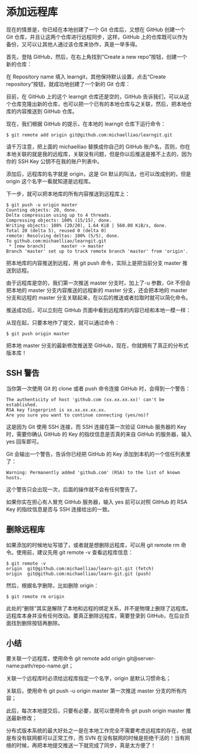 # 添加远程库

现在的情景是，你已经在本地创建了一个 Git 仓库后，又想在 GitHub 创建一个 Git 仓库，并且让这两个仓库进行远程同步，这样，GitHub 上的仓库既可以作为备份，又可以让其他人通过该仓库来协作，真是一举多得。

首先，登陆 GitHub，然后，在右上角找到“Create a new repo”按钮，创建一个新的仓库：

在 Repository name 填入 learngit，其他保持默认设置，点击“Create repository”按钮，就成功地创建了一个新的 Git 仓库：

目前，在 GitHub 上的这个 learngit 仓库还是空的，GitHub 告诉我们，可以从这个仓库克隆出新的仓库，也可以把一个已有的本地仓库与之关联，然后，把本地仓库的内容推送到 GitHub 仓库。

现在，我们根据 GitHub 的提示，在本地的 learngit 仓库下运行命令：

```
$ git remote add origin git@github.com:michaelliao/learngit.git
```

请千万注意，把上面的 michaelliao 替换成你自己的 GitHub 账户名，否则，你在本地关联的就是我的远程库，关联没有问题，但是你以后推送是推不上去的，因为你的 SSH Key 公钥不在我的账户列表中。

添加后，远程库的名字就是 origin，这是 Git 默认的叫法，也可以改成别的，但是 origin 这个名字一看就知道是远程库。

下一步，就可以把本地库的所有内容推送到远程库上：

```
$ git push -u origin master
Counting objects: 20, done.
Delta compression using up to 4 threads.
Compressing objects: 100% (15/15), done.
Writing objects: 100% (20/20), 1.64 KiB | 560.00 KiB/s, done.
Total 20 (delta 5), reused 0 (delta 0)
remote: Resolving deltas: 100% (5/5), done.
To github.com:michaelliao/learngit.git
 * [new branch]      master -> master
Branch 'master' set up to track remote branch 'master' from 'origin'.

```

把本地库的内容推送到远程，用 git push 命令，实际上是把当前分支 master 推送到远程。

由于远程库是空的，我们第一次推送 master 分支时，加上了-u 参数，Git 不但会把本地的 master 分支内容推送的远程新的 master 分支，还会把本地的 master 分支和远程的 master 分支关联起来，在以后的推送或者拉取时就可以简化命令。

推送成功后，可以立刻在 GitHub 页面中看到远程库的内容已经和本地一模一样：

从现在起，只要本地作了提交，就可以通过命令：

```
$ git push origin master
```

把本地 master 分支的最新修改推送至 GitHub，现在，你就拥有了真正的分布式版本库！

## SSH 警告

当你第一次使用 Git 的 clone 或者 push 命令连接 GitHub 时，会得到一个警告：

```
The authenticity of host 'github.com (xx.xx.xx.xx)' can't be established.
RSA key fingerprint is xx.xx.xx.xx.xx.
Are you sure you want to continue connecting (yes/no)?
```

这是因为 Git 使用 SSH 连接，而 SSH 连接在第一次验证 GitHub 服务器的 Key 时，需要你确认 GitHub 的 Key 的指纹信息是否真的来自 GitHub 的服务器，输入 yes 回车即可。

Git 会输出一个警告，告诉你已经把 GitHub 的 Key 添加到本机的一个信任列表里了：

```
Warning: Permanently added 'github.com' (RSA) to the list of known hosts.
```

这个警告只会出现一次，后面的操作就不会有任何警告了。

如果你实在担心有人冒充 GitHub 服务器，输入 yes 前可以对照 GitHub 的 RSA Key 的指纹信息是否与 SSH 连接给出的一致。

## 删除远程库

如果添加的时候地址写错了，或者就是想删除远程库，可以用 git remote rm <name>命令。使用前，建议先用 git remote -v 查看远程库信息：

```
$ git remote -v
origin  git@github.com:michaelliao/learn-git.git (fetch)
origin  git@github.com:michaelliao/learn-git.git (push)
```

然后，根据名字删除，比如删除 origin：

```
$ git remote rm origin
```

此处的“删除”其实是解除了本地和远程的绑定关系，并不是物理上删除了远程库。远程库本身并没有任何改动。要真正删除远程库，需要登录到 GitHub，在后台页面找到删除按钮再删除。

## 小结

要关联一个远程库，使用命令 git remote add origin git@server-name:path/repo-name.git；

关联一个远程库时必须给远程库指定一个名字，origin 是默认习惯命名；

关联后，使用命令 git push -u origin master 第一次推送 master 分支的所有内容；

此后，每次本地提交后，只要有必要，就可以使用命令 git push origin master 推送最新修改；

分布式版本系统的最大好处之一是在本地工作完全不需要考虑远程库的存在，也就是有没有联网都可以正常工作，而 SVN 在没有联网的时候是拒绝干活的！当有网络的时候，再把本地提交推送一下就完成了同步，真是太方便了！
